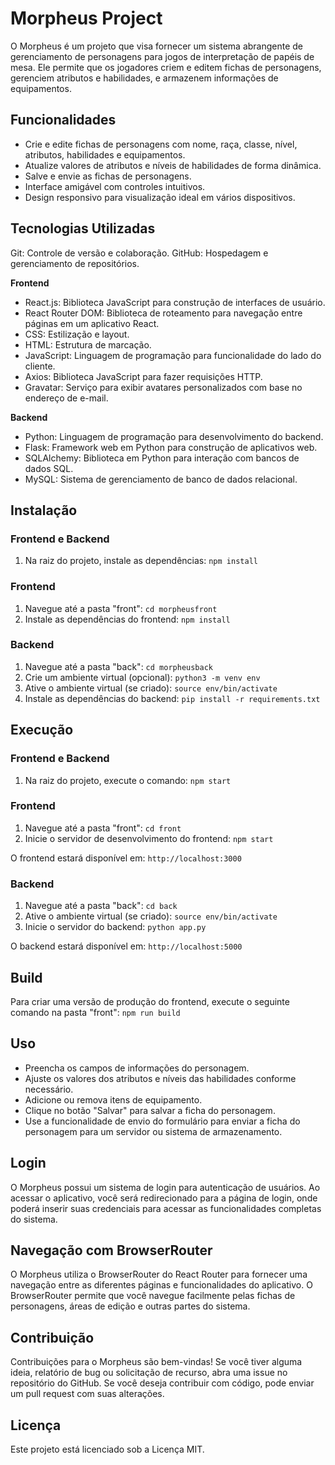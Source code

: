 # Morpheus Project

O Morpheus é um projeto que visa fornecer um sistema abrangente de gerenciamento de personagens para jogos de interpretação de papéis de mesa. Ele permite que os jogadores criem e editem fichas de personagens, gerenciem atributos e habilidades, e armazenem informações de equipamentos.

## Funcionalidades

- Crie e edite fichas de personagens com nome, raça, classe, nível, atributos, habilidades e equipamentos.
- Atualize valores de atributos e níveis de habilidades de forma dinâmica.
- Salve e envie as fichas de personagens.
- Interface amigável com controles intuitivos.
- Design responsivo para visualização ideal em vários dispositivos.

## Tecnologias Utilizadas

Git: Controle de versão e colaboração.
GitHub: Hospedagem e gerenciamento de repositórios.

**Frontend**
- React.js: Biblioteca JavaScript para construção de interfaces de usuário.
- React Router DOM: Biblioteca de roteamento para navegação entre páginas em um aplicativo React.
- CSS: Estilização e layout.
- HTML: Estrutura de marcação.
- JavaScript: Linguagem de programação para funcionalidade do lado do cliente.
- Axios: Biblioteca JavaScript para fazer requisições HTTP.
- Gravatar: Serviço para exibir avatares personalizados com base no endereço de e-mail.

**Backend**
- Python: Linguagem de programação para desenvolvimento do backend.
- Flask: Framework web em Python para construção de aplicativos web.
- SQLAlchemy: Biblioteca em Python para interação com bancos de dados SQL.
- MySQL: Sistema de gerenciamento de banco de dados relacional.

## Instalação

### Frontend e Backend

1. Na raiz do projeto, instale as dependências: `npm install`

### Frontend

1. Navegue até a pasta "front": `cd morpheusfront`
2. Instale as dependências do frontend: `npm install`

### Backend

1. Navegue até a pasta "back": `cd morpheusback`
2. Crie um ambiente virtual (opcional): `python3 -m venv env`
3. Ative o ambiente virtual (se criado): `source env/bin/activate`
4. Instale as dependências do backend: `pip install -r requirements.txt`

## Execução

### Frontend e Backend

1. Na raiz do projeto, execute o comando: `npm start`

### Frontend

1. Navegue até a pasta "front": `cd front`
2. Inicie o servidor de desenvolvimento do frontend: `npm start`

O frontend estará disponível em: `http://localhost:3000`

### Backend

1. Navegue até a pasta "back": `cd back`
2. Ative o ambiente virtual (se criado): `source env/bin/activate`
3. Inicie o servidor do backend: `python app.py`

O backend estará disponível em: `http://localhost:5000`

## Build

Para criar uma versão de produção do frontend, execute o seguinte comando na pasta "front": `npm run build`

## Uso

- Preencha os campos de informações do personagem.
- Ajuste os valores dos atributos e níveis das habilidades conforme necessário.
- Adicione ou remova itens de equipamento.
- Clique no botão "Salvar" para salvar a ficha do personagem.
- Use a funcionalidade de envio do formulário para enviar a ficha do personagem para um servidor ou sistema de armazenamento.

## Login

O Morpheus possui um sistema de login para autenticação de usuários. Ao acessar o aplicativo, você será redirecionado para a página de login, onde poderá inserir suas credenciais para acessar as funcionalidades completas do sistema.

## Navegação com BrowserRouter

O Morpheus utiliza o BrowserRouter do React Router para fornecer uma navegação entre as diferentes páginas e funcionalidades do aplicativo. O BrowserRouter permite que você navegue facilmente pelas fichas de personagens, áreas de edição e outras partes do sistema.

## Contribuição

Contribuições para o Morpheus são bem-vindas! Se você tiver alguma ideia, relatório de bug ou solicitação de recurso, abra uma issue no repositório do GitHub. Se você deseja contribuir com código, pode enviar um pull request com suas alterações.

## Licença

Este projeto está licenciado sob a Licença MIT.


<!-- Atualizar
front


back
instalaçoes
pip install flask
pip install mysql-connector-python
pip install python-dotenv
pip install flask-cors

inicializar 4 abas de terminal
 1- DB
  - mysql -h localhost -u root -p
  - DROP DATABASE morpheus;
  - USE morpheus;
  - SELECT * FROM personagens WHERE nome = 'Frekazoid';
 2- back
  - source env/bin/activate
  - python3 app.py
 3- front
  - npm run start:front
 4- git
  - git add.
  - git commit -m "Front - "
  - git commit -m "Back - "
  - git push
  -->